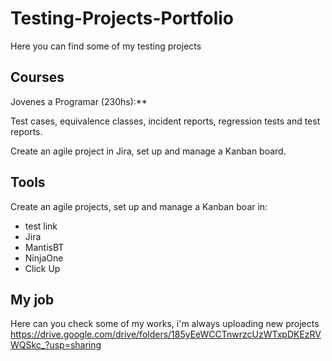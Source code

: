 # Testing-Projects-Portfolio
Here you can find  some of my testing projects

## Courses
Jovenes a Programar (230hs):**

  Test cases, equivalence classes, incident reports, regression tests and test reports.

  Create an agile project in Jira, set up and manage a Kanban board.
  
## Tools
 Create an agile projects, set up and manage a Kanban boar in:
* test link
* Jira
* MantisBT
* NinjaOne
* Click Up

## My job

Here can you check some of my works, i'm always uploading new projects 
https://drive.google.com/drive/folders/185yEeWCCTnwrzcUzWTxpDKEzRVWQSkc_?usp=sharing
